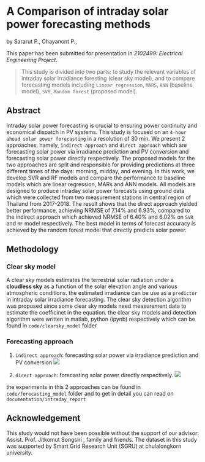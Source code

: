# A Comparison of intraday solar power forecasting methods

by
Sararut P.,
Chayanont P.,

This paper has been submitted for presentation in *2102499: Electrical Engineering Project*.

> This study is divided into two parts: to study the relevant variables of intraday solar irradiance foresting (clear sky model), and to compare forecasting models including `Linear regression`, `MARS`, `ANN` (baseline model), `SVR`, `Random forest` (proposed model).

## Abstract

Intraday solar power forecasting is crucial to ensuring power continuity and economical dispatch in PV systems.
This study is focused on an `4-hour ahead solar power forecasting` in a resolution of 30 min. We present 2 approaches,
namely, `indirect approach` and `direct approach` which are forecasting solar power via irradiance prediction and PV
conversion and forecasting solar power directly respectively. The proposed models for the two approaches are split
and responsible for providing predictions at three different times of the days: morning, midday, and evening. In this
work, we develop SVR and RF models and compare the performance to baseline models which are linear regression,
MARs and ANN models. All models are designed to produce intraday solar power forecasts using ground data which
were collected from two measurement stations in central region of Thailand from 2017-2018. The result shows that the
direct approach yielded better performance, achieving NRMSE of 7.14% and 6.93%, compared to the indirect approach
which achieved NRMSE of 6.40% and 6.02% on `SVR` and `RF` model respectively. The best model in terms of forecast
accuracy is achieved by the random forest model that directly predicts solar power.

## Methodology
### Clear sky model
A clear sky models estimates the terrestrial solar radiation under a **cloudless sky** as a function of the solar elevation angle and various atmospheric conditions. the estimated irradiance can be use as a `predictor` in intraday solar irradiance forecasting. The clear sky detection algorithm was proposed since some clear sky models need measurement data to estimate the coefficinet in the equation. the clear sky models and detection algorithm were written in matlab, python (ipynb) respectively which can be found in `code/clearsky_model` folder

### Forecasting approach
1. `indirect approach`:  forecasting solar power via irradiance prediction and PV conversion
![](manuscript/figures/indirect_approach.png)

2. `direct approach`:  forecasting solar power directly respectively.
![](manuscript/figures/direct_approach.png)

the experiments in this 2 approaches can be found in `code/forecasting_model` folder and to get in detail you can read on `documentation/intraday_report`


## Acknowledgement
This study would not have been possible without the support of our advisor: Assist. Prof. Jitkomut Songsiri , family and friends. The dataset in this study was supported by Smart Grid Research Unit (SGRU) at chulalongkorn university. 
